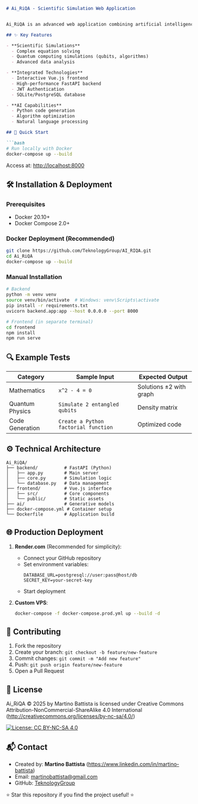 

```markdown
# Ai_RiQA - Scientific Simulation Web Application


Ai_RiQA is an advanced web application combining artificial intelligence with scientific simulations, offering browser-based solutions for mathematics, quantum physics, and data analysis.

## ✨ Key Features

- **Scientific Simulations**
  - Complex equation solving
  - Quantum computing simulations (qubits, algorithms)
  - Advanced data analysis

- **Integrated Technologies**
  - Interactive Vue.js frontend
  - High-performance FastAPI backend
  - JWT Authentication
  - SQLite/PostgreSQL database

- **AI Capabilities**
  - Python code generation
  - Algorithm optimization
  - Natural language processing

## 🚀 Quick Start

```bash
# Run locally with Docker
docker-compose up --build
```
Access at: [http://localhost:8000](http://localhost:8000)

## 🛠 Installation & Deployment

### Prerequisites
- Docker 20.10+
- Docker Compose 2.0+

### Docker Deployment (Recommended)
```bash
git clone https://github.com/TeknologyGroup/AI_RIQA.git
cd Ai_RiQA
docker-compose up --build
```

### Manual Installation
```bash
# Backend
python -m venv venv
source venv/bin/activate  # Windows: venv\Scripts\activate
pip install -r requirements.txt
uvicorn backend.app:app --host 0.0.0.0 --port 8000

# Frontend (in separate terminal)
cd frontend
npm install
npm run serve
```

## 🔍 Example Tests

| Category          | Sample Input                 | Expected Output            |
|-------------------|------------------------------|----------------------------|
| Mathematics       | `x^2 - 4 = 0`               | Solutions ±2 with graph    |
| Quantum Physics   | `Simulate 2 entangled qubits`| Density matrix             |
| Code Generation   | `Create a Python factorial function` | Optimized code     |

## ⚙️ Technical Architecture

```
Ai_RiQA/
├── backend/          # FastAPI (Python)
│   ├── app.py        # Main server
│   ├── core.py       # Simulation logic
│   └── database.py   # Data management
├── frontend/         # Vue.js interface
│   ├── src/          # Core components
│   └── public/       # Static assets
├── ai/               # Generative models
├── docker-compose.yml # Container setup
└── Dockerfile        # Application build
```

## 🌐 Production Deployment

1. **Render.com** (Recommended for simplicity):
   - Connect your GitHub repository
   - Set environment variables:
     ```
     DATABASE_URL=postgresql://user:pass@host/db
     SECRET_KEY=your-secret-key
     ```
   - Start deployment

2. **Custom VPS**:
   ```bash
   docker-compose -f docker-compose.prod.yml up --build -d
   ```

## 🤝 Contributing

1. Fork the repository
2. Create your branch: `git checkout -b feature/new-feature`
3. Commit changes: `git commit -m "Add new feature"`
4. Push: `git push origin feature/new-feature`
5. Open a Pull Request

## 📜 License

Ai_RiQA © 2025 by Martino Battista is licensed under Creative Commons Attribution-NonCommercial-ShareAlike 4.0 International (http://creativecommons.org/licenses/by-nc-sa/4.0/)

[![License: CC BY-NC-SA 4.0](https://img.shields.io/badge/License-CC_BY--NC--SA_4.0-lightgrey.svg)](http://creativecommons.org/licenses/by-nc-sa/4.0/)

## 📬 Contact

- Created by: **Martino Battista** (https://www.linkedin.com/in/martino-battista)
- Email: [martinobattista@gmail.com](mailto:martinobattista@gmail.com)
- GitHub: [TeknologyGroup](https://github.com/TeknologyGroup)

⭐ Star this repository if you find the project useful! ⭐
```

